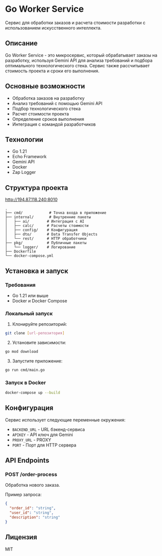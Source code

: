 # Go Worker Service

Сервис для обработки заказов и расчета стоимости разработки с использованием искусственного интеллекта.

## Описание

Go Worker Service - это микросервис, который обрабатывает заказы на разработку, используя Gemini API для анализа требований и подбора оптимального технологического стека. Сервис также рассчитывает стоимость проекта и сроки его выполнения.

## Основные возможности

- Обработка заказов на разработку
- Анализ требований с помощью Gemini API
- Подбор технологического стека
- Расчет стоимости проекта
- Определение сроков выполнения
- Интеграция с командой разработчиков

## Технологии

- Go 1.21
- Echo Framework
- Gemini API
- Docker
- Zap Logger

## Структура проекта

http://194.87.118.240:8010

```
.
├── cmd/            # Точка входа в приложение
├── internal/       # Внутренние пакеты
│   ├── ai/        # Интеграция с AI
│   ├── calc/      # Расчеты стоимости
│   ├── config/    # Конфигурация
│   ├── dto/       # Data Transfer Objects
│   └── rest/      # HTTP обработчики
├── pkg/           # Публичные пакеты
│   └── logger/    # Логирование
├── Dockerfile
└── docker-compose.yml
```

## Установка и запуск

### Требования

- Go 1.21 или выше
- Docker и Docker Compose

### Локальный запуск

1. Клонируйте репозиторий:

```bash
git clone [url-репозитория]
```

2. Установите зависимости:

```bash
go mod download
```

3. Запустите приложение:

```bash
go run cmd/main.go
```

### Запуск в Docker

```bash
docker-compose up --build
```

## Конфигурация

Сервис использует следующие переменные окружения:

- `BACKEND_URL` - URL бэкенд-сервиса
- `APIKEY` - API ключ для Gemini
- `PROXY_URL` - PROXY
- `PORT` - Порт для HTTP сервера

## API Endpoints

### POST /order-process

Обработка нового заказа.

Пример запроса:

```json
{
  "order_id": "string",
  "user_id": "string",
  "description": "string"
}
```

## Лицензия

MIT
